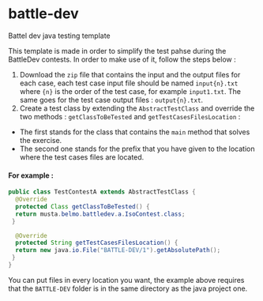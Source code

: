 # battle-dev
Battel dev java testing template

This template is made in order to simplify the test pahse during the BattleDev contests.
In order to make use of it, follow the steps below :

1. Download the `zip` file that contains the input and the output files for each case, each test case input file should be named `input{n}.txt` where `{n}` is the order of the test case, for example `input1.txt`.
The same goes for the test case output files : `output{n}.txt`.
2. Create  a test class by extending the `AbstractTestClass` and override the two methods : `getClassToBeTested`  and `getTestCasesFilesLocation` :
- The first stands for the class that contains the `main` method that solves the exercise.
- The second one stands for the prefix that you have given to the location where the test cases files are located.
#### For example :
```java
public class TestContestA extends AbstractTestClass {
  @Override
  protected Class getClassToBeTested() {
  return musta.belmo.battledev.a.IsoContest.class;
 }

  @Override
  protected String getTestCasesFilesLocation() {
  return new java.io.File("BATTLE-DEV/1").getAbsolutePath();
 }
}
```
  You can put files in every location you want, the example above requires that the `BATTLE-DEV` folder is in the same directory as the java project one.